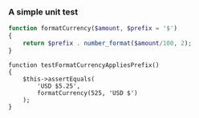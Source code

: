 ### A simple unit test

```php
function formatCurrency($amount, $prefix = '$')
{
    return $prefix . number_format($amount/100, 2);
}
```

```
function testFormatCurrencyAppliesPrefix()
{
    $this->assertEquals(
        'USD $5.25',
        formatCurrency(525, 'USD $')
    );
}
```
<!-- .element: class="fragment" -->
